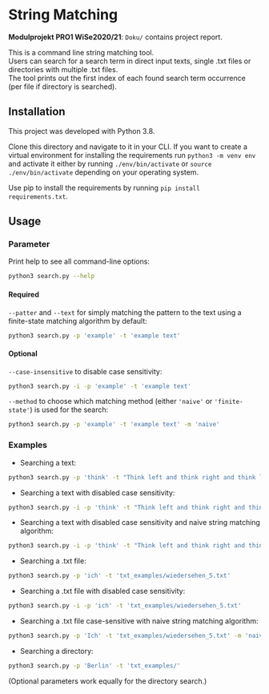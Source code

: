 # String Matching
**Modulprojekt PRO1 WiSe2020/21**: ```Doku/``` contains project report.  

This is a command line string matching tool.  
Users can search for a search term in direct input texts, single .txt files or directories with multiple .txt files.  
The tool prints out the first index of each found search term occurrence (per file if directory is searched).

## Installation
This project was developed with Python 3.8.

Clone this directory and navigate to it in your CLI.
If you want to create a virtual environment for installing the requirements run ```python3 -m venv env``` and activate it either by running ```./env/bin/activate``` or ```source ./env/bin/activate``` depending on your operating system.

Use pip to install the requirements by running ```pip install requirements.txt```.

## Usage
### Parameter
Print help to see all command-line options:
```bash
python3 search.py --help
```  
#### Required
```--patter``` and ```--text``` for simply matching the pattern to the text using a finite-state matching algorithm by default:
```bash
python3 search.py -p 'example' -t 'example text'
```  
#### Optional
```--case-insensitive``` to disable case sensitivity:
```bash
python3 search.py -i -p 'example' -t 'example text'
```
```--method``` to choose which matching method (either ```'naive'``` or ```'finite-state'```) is used for the search:
```bash
python3 search.py -p 'example' -t 'example text' -m 'naive'
```
### Examples
- Searching a text:
```bash
python3 search.py -p 'think' -t "Think left and think right and think low and think high."
```
- Searching a text with disabled case sensitivity:
```bash
python3 search.py -i -p 'think' -t "Think left and think right and think low and think high."
```
- Searching a text with disabled case sensitivity and naive string matching algorithm:
```bash
python3 search.py -i -p 'think' -t "Think left and think right and think low and think high." -m 'naive'
```
- Searching a .txt file:
```bash
python3 search.py -p 'ich' -t 'txt_examples/wiedersehen_5.txt'
```
- Searching a .txt file with disabled case sensitivity:
```bash
python3 search.py -i -p 'ich' -t 'txt_examples/wiedersehen_5.txt'
```
- Searching a .txt file case-sensitive with naive string matching algorithm:
```bash
python3 search.py -p 'Ich' -t 'txt_examples/wiedersehen_5.txt' -m 'naive'
```
- Searching a directory:
```bash
python3 search.py -p 'Berlin' -t 'txt_examples/'
```
(Optional parameters work equally for the directory search.)
